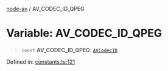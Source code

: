[node-av](../globals.md) / AV\_CODEC\_ID\_QPEG

# Variable: AV\_CODEC\_ID\_QPEG

> `const` **AV\_CODEC\_ID\_QPEG**: [`AVCodecID`](../type-aliases/AVCodecID.md)

Defined in: [constants.ts:121](https://github.com/seydx/av/blob/f8631fc881b394300b1479f511d55cf1c370a87f/src/constants/constants.ts#L121)
